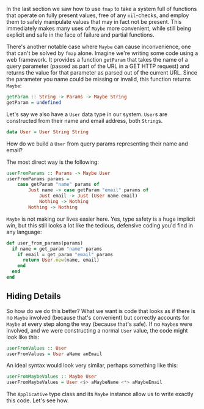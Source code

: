 In the last section we saw how to use `fmap` to take a system full of functions
that operate on fully present values, free of any `nil`-checks, and employ them
to safely manipulate values that may in fact not be present. This immediately
makes many uses of `Maybe` more convenient, while still being explicit and safe
in the face of failure and partial functions.

There's another notable case where `Maybe` can cause inconvenience, one that
can't be solved by `fmap` alone. Imagine we're writing some code using a web
framework. It provides a function `getParam` that takes the name of a query
parameter (passed as part of the URL in a GET HTTP request) and returns the
value for that parameter as parsed out of the current URL. Since the parameter
you name could be missing or invalid, this function returns `Maybe`:

```haskell
getParam :: String -> Params -> Maybe String
getParam = undefined
```

Let's say we also have a `User` data type in our system. `User`s are constructed
from their name and email address, both `String`s.

```haskell
data User = User String String
```

How do we build a `User` from query params representing their name and email?

The most direct way is the following:

```haskell
userFromParams :: Params -> Maybe User
userFromParams params =
    case getParam "name" params of
        Just name -> case getParam "email" params of
            Just email -> Just (User name email)
            Nothing -> Nothing
        Nothing -> Nothing
```

`Maybe` is not making our lives easier here. Yes, type safety is a huge implicit
win, but this still looks a lot like the tedious, defensive coding you'd find in
any language:

```ruby
def user_from_params(params)
  if name = get_param "name" params
    if email = get_param "email" params
      return User.new(name, email)
    end
  end
end
```

## Hiding Details

So how do we do this better? What we want is code that looks as if there is no
`Maybe` involved (because that's convenient) but correctly accounts for `Maybe`
at every step along the way (because that's safe). If no `Maybe`s
were involved, and we were constructing a normal `User` value, the code might look like
this:

```haskell
userFromValues :: User
userFromValues = User aName anEmail
```

An ideal syntax would look very similar, perhaps something like this:

```haskell
userFromMaybeValues :: Maybe User
userFromMaybeValues = User <$> aMaybeName <*> aMaybeEmail
```

The `Applicative` type class and its `Maybe` instance allow us to write exactly
this code. Let's see how.
